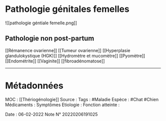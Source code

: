 # Pathologie génitales femelles
![[pathologie géntiale femelle.png]]

## Pathologie non post-partum
[[Rémanence ovarienne]]
[[Tumeur ovarienne]]
[[Hyperplasie glandulokystique (HGK)]]
[[Hydromètre et mucomètre]]
[[Pyomètre]]
[[Endométrite]]
[[Vaginite]]
[[fibroadénomatose]]

	
***

# Métadonnées
MOC : [[Thériogénologie]]
Source :
Tags : #Maladie 
	Espèce : #Chat  #Chien 
	Médicaments :
	Symptômes
	Etiologie :
	Fonction atteinte :
	
Date : 06-02-2022
Note N° 20220206191025